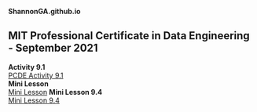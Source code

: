 **ShannonGA.github.io**
## MIT Professional Certificate in Data Engineering - September 2021

**Activity 9.1**<br>
<a href="https://github.com/ShannonGA/PCDE-Activity-9.1">PCDE Activity 9.1</a><br>
**Mini Lesson**<br>
<a href="https://github.com/ShannonGA/GitHubMiniLesson">Mini Lesson</a>
**Mini Lesson 9.4**<br>
<a href="https://github.com/ShannonGA/Mini-Lesson-9.4.git">Mini Lesson 9.4</a>
